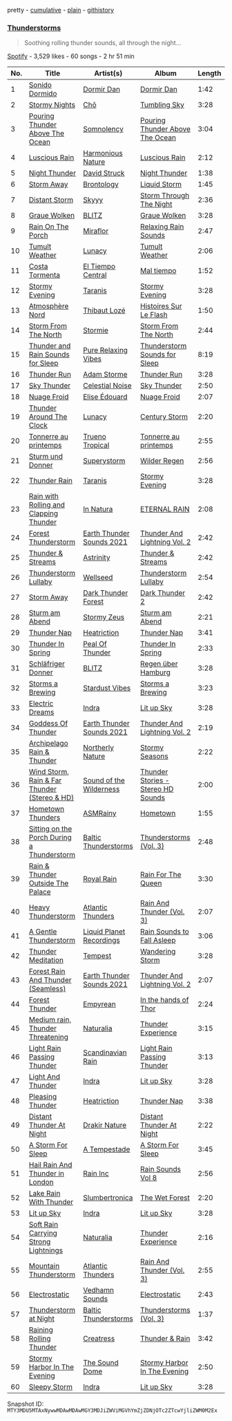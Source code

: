 pretty - [cumulative](/playlists/cumulative/37i9dQZF1DWXKbJeFbii64.md) - [plain](/playlists/plain/37i9dQZF1DWXKbJeFbii64) - [githistory](https://github.githistory.xyz/mackorone/spotify-playlist-archive/blob/main/playlists/plain/37i9dQZF1DWXKbJeFbii64)

### [Thunderstorms](https://open.spotify.com/playlist/37i9dQZF1DWXKbJeFbii64)

> Soothing rolling thunder sounds, all through the night...

[Spotify](https://open.spotify.com/user/spotify) - 3,529 likes - 60 songs - 2 hr 51 min

| No. | Title | Artist(s) | Album | Length |
|---|---|---|---|---|
| 1 | [Sonido Dormido](https://open.spotify.com/track/1gWCfhUtzEtOkWS5lM6zca) | [Dormir Dan](https://open.spotify.com/artist/2B8ofgf0e96eyGnXfYNtST) | [Dormir Dan](https://open.spotify.com/album/3uBJcpWWkUjf67rmvtJ4Fc) | 1:42 |
| 2 | [Stormy Nights](https://open.spotify.com/track/0m2TR5Z8tZxhBT00aNE3iU) | [Chō](https://open.spotify.com/artist/44rsp35dDfvab8zpuNRdyT) | [Tumbling Sky](https://open.spotify.com/album/6CFrtb4oaSVy7o2k8R9la9) | 3:28 |
| 3 | [Pouring Thunder Above The Ocean](https://open.spotify.com/track/67YztHRQ5ntq11LRrWN9KO) | [Somnolency](https://open.spotify.com/artist/6jBbuQOiZPrPl6Ehv7Lahb) | [Pouring Thunder Above The Ocean](https://open.spotify.com/album/2R6feIQUjvZFaauQAJM0Hw) | 3:04 |
| 4 | [Luscious Rain](https://open.spotify.com/track/767C8s4KVShgz4r8hqJAd0) | [Harmonious Nature](https://open.spotify.com/artist/334v3jkZ2T1J40I0QGT3rZ) | [Luscious Rain](https://open.spotify.com/album/4HGhxEOSzvVuaXAb39qhkX) | 2:12 |
| 5 | [Night Thunder](https://open.spotify.com/track/16HCJtRKmMbKKflHHQ7oJZ) | [David Struck](https://open.spotify.com/artist/4k2SHabbAKcyqgXrLpVPVn) | [Night Thunder](https://open.spotify.com/album/13ayzWPy1dkOGDb9uTEdoI) | 1:38 |
| 6 | [Storm Away](https://open.spotify.com/track/4JU9FYKj4K1eaey9SazCKE) | [Brontology](https://open.spotify.com/artist/2wV6tmD1aCH03G6uBqVOMp) | [Liquid Storm](https://open.spotify.com/album/1bBZfJGjFBeohv2Mdigyti) | 1:45 |
| 7 | [Distant Storm](https://open.spotify.com/track/6sZVHMKQ7lf57eTlgby2WL) | [Skyyy](https://open.spotify.com/artist/1d1rh6BlGzeXaj67hVeDXe) | [Storm Through The Night](https://open.spotify.com/album/3ET4fRTZD9UegXiX0tgky5) | 2:36 |
| 8 | [Graue Wolken](https://open.spotify.com/track/1SVyDxMo3VtdWz1fzegvDy) | [BLITZ](https://open.spotify.com/artist/0Mh5A7teUHad8RrOy9TvkH) | [Graue Wolken](https://open.spotify.com/album/6rCYUB4w56TeN96r9qdjK1) | 3:28 |
| 9 | [Rain On The Porch](https://open.spotify.com/track/0bXYBIzlncmj0LwOd3J5wn) | [Miraflor](https://open.spotify.com/artist/5klckE2u6tdpVIyLQ3REgo) | [Relaxing Rain Sounds](https://open.spotify.com/album/1MvTpPYBFMJNYkThlmdC2l) | 2:47 |
| 10 | [Tumult Weather](https://open.spotify.com/track/0MACB4R2mVmzfoNDJlgGeI) | [Lunacy](https://open.spotify.com/artist/1YrzJskaD4814wEI0N3mof) | [Tumult Weather](https://open.spotify.com/album/42P8aCd9vU9wAr98WeklKs) | 2:06 |
| 11 | [Costa Tormenta](https://open.spotify.com/track/1fK6fnY1WSGzInlketXt6D) | [El Tiempo Central](https://open.spotify.com/artist/2jrgRXoeKU9D8qrOcnS9fZ) | [Mal tiempo](https://open.spotify.com/album/6eBLkE1aKrdhIudV9HdtZr) | 1:52 |
| 12 | [Stormy Evening](https://open.spotify.com/track/5inqtzm0t2SrR6uMwWXUJp) | [Taranis](https://open.spotify.com/artist/1NJVAyxYtsmOu8aiWyVpaH) | [Stormy Evening](https://open.spotify.com/album/59GkRU0YKPMQTpMMS7SkQk) | 3:28 |
| 13 | [Atmosphère Nord](https://open.spotify.com/track/12YwouliX4zdxGoI9jArlO) | [Thibaut Lozé](https://open.spotify.com/artist/6xcbQLZPMTSqeZ46TU9ihv) | [Histoires Sur Le Flash](https://open.spotify.com/album/0gN2h9IwwX05KBG8xH7P33) | 1:50 |
| 14 | [Storm From The North](https://open.spotify.com/track/6suFVz8lztiEwk7WFcM1TN) | [Stormie](https://open.spotify.com/artist/2brtdNdmDGrLUcEGmE3a8y) | [Storm From The North](https://open.spotify.com/album/1uHb3rCfRwo9UTNKvXt7hd) | 2:44 |
| 15 | [Thunder and Rain Sounds for Sleep](https://open.spotify.com/track/1IPWimN1vmECIFzZbhzuSk) | [Pure Relaxing Vibes](https://open.spotify.com/artist/4XdPbkEAdTU7KDmfOCIakS) | [Thunderstorm Sounds for Sleep](https://open.spotify.com/album/4yeyKUHbsCyfW4sLM8zFlV) | 8:19 |
| 16 | [Thunder Run](https://open.spotify.com/track/6pwYNA6ASZQ2Q0rMG8yVO0) | [Adam Storme](https://open.spotify.com/artist/0eNiH722ChBnOwAjXcKDYI) | [Thunder Run](https://open.spotify.com/album/3j8JVgZckDVWg8UWU2if5g) | 3:28 |
| 17 | [Sky Thunder](https://open.spotify.com/track/5QrXyHPlJOtT8quR4URGa7) | [Celestial Noise](https://open.spotify.com/artist/6UxIoQdnDknYEYsVX61G9z) | [Sky Thunder](https://open.spotify.com/album/27Ub2XPbYDlVVnA1zXsz1O) | 2:50 |
| 18 | [Nuage Froid](https://open.spotify.com/track/5Bwc0m1mEGgtMOTtJell0T) | [Elise Édouard](https://open.spotify.com/artist/5BCk7QdCsT8O9EO3EF18SB) | [Nuage Froid](https://open.spotify.com/album/6I0XXsyriPTf9gRdK9MOlQ) | 2:07 |
| 19 | [Thunder Around The Clock](https://open.spotify.com/track/6UDwp5I6QMzgJEv4czsG48) | [Lunacy](https://open.spotify.com/artist/1YrzJskaD4814wEI0N3mof) | [Century Storm](https://open.spotify.com/album/3RXln41pnRqCopG98l1jzJ) | 2:20 |
| 20 | [Tonnerre au printemps](https://open.spotify.com/track/2HrG87Rc7DgpjyI02rcMPS) | [Trueno Tropical](https://open.spotify.com/artist/1u9cwMm7ARcvZ2q2fV7UWW) | [Tonnerre au printemps](https://open.spotify.com/album/6kZ83TrcHx2QQIL3pfNTAF) | 2:55 |
| 21 | [Sturm und Donner](https://open.spotify.com/track/0GdhZriQakFwHQZTrgoWKd) | [Superystorm](https://open.spotify.com/artist/6RDyztkcUvcpScyVo47ML4) | [Wilder Regen](https://open.spotify.com/album/0cNgvFON65mdd39nfornb9) | 2:56 |
| 22 | [Thunder Rain](https://open.spotify.com/track/2pDK60CgXRz5uwKMI74sKx) | [Taranis](https://open.spotify.com/artist/1NJVAyxYtsmOu8aiWyVpaH) | [Stormy Evening](https://open.spotify.com/album/59GkRU0YKPMQTpMMS7SkQk) | 3:28 |
| 23 | [Rain with Rolling and Clapping Thunder](https://open.spotify.com/track/4ndtxpFn1DfrKoXwsSnNug) | [In Natura](https://open.spotify.com/artist/0g2QtLAW2w9KQV66KkwOu7) | [ETERNAL RAIN](https://open.spotify.com/album/2cCYxYXcBC89F7cLRT0IXF) | 2:08 |
| 24 | [Forest Thunderstorm](https://open.spotify.com/track/7F0xezgLJNUnBl2n0Wm48W) | [Earth Thunder Sounds 2021](https://open.spotify.com/artist/3t6LAQAbz3ps937v5Gnc8u) | [Thunder And Lightning Vol\. 2](https://open.spotify.com/album/76vdbrkbzFAV2p1XQeWBBe) | 2:42 |
| 25 | [Thunder & Streams](https://open.spotify.com/track/3d2loIRK1NH49qP6w7ydDH) | [Astrinity](https://open.spotify.com/artist/1w4jhXTFvr5k1Zk7GJ7Iyq) | [Thunder & Streams](https://open.spotify.com/album/37SSoz3jxhcfdGDvWeEXlg) | 2:42 |
| 26 | [Thunderstorm Lullaby](https://open.spotify.com/track/2Bk7dbzRy1TDNsL4mdH6dg) | [Wellseed](https://open.spotify.com/artist/1zItvztjRaMupg7QMvV1Sl) | [Thunderstorm Lullaby](https://open.spotify.com/album/6zQCoBm1SdOdM2tEBAx07e) | 2:54 |
| 27 | [Storm Away](https://open.spotify.com/track/2aRwU4NEBchyPIAvzONd67) | [Dark Thunder Forest](https://open.spotify.com/artist/7HnH9fTkvDwEgTit9qwe9d) | [Dark Thunder 2](https://open.spotify.com/album/2JDGCTkC92RckQGlOeUEch) | 2:42 |
| 28 | [Sturm am Abend](https://open.spotify.com/track/6YgWoAIFPLjOiSo0iilhdA) | [Stormy Zeus](https://open.spotify.com/artist/522DNMk6KKXTOZEqAbvl1r) | [Sturm am Abend](https://open.spotify.com/album/0FkSeQJQw7teDYQyOROUDl) | 2:21 |
| 29 | [Thunder Nap](https://open.spotify.com/track/5QTEWgziJG1uV32tAgYjv7) | [Heatriction](https://open.spotify.com/artist/2FbDF4xiccQePu55TLkYHx) | [Thunder Nap](https://open.spotify.com/album/6CJ2CVPzlBhg9bfLQbQ1yJ) | 3:41 |
| 30 | [Thunder In Spring](https://open.spotify.com/track/6Gs3SkXflNh1QrTcFVxjtz) | [Peal Of Thunder](https://open.spotify.com/artist/4JNb7YkGnc92m2gIqgeM0F) | [Thunder In Spring](https://open.spotify.com/album/19W4kCGzbmSQBfNmdmkUE8) | 2:33 |
| 31 | [Schläfriger Donner](https://open.spotify.com/track/28KswoQztifTUjKJxujGWV) | [BLITZ](https://open.spotify.com/artist/0Mh5A7teUHad8RrOy9TvkH) | [Regen über Hamburg](https://open.spotify.com/album/5gJA1OBF1KRxBbu2mfYN0s) | 3:28 |
| 32 | [Storms a Brewing](https://open.spotify.com/track/0VElp1F9YurCuIl6NhqZc5) | [Stardust Vibes](https://open.spotify.com/artist/1XcbmsczGDkYqrqIy8K89H) | [Storms a Brewing](https://open.spotify.com/album/0usFjvNIwzOiI56FDysgNj) | 3:23 |
| 33 | [Electric Dreams](https://open.spotify.com/track/1PVmI01F4mrbD0czddRlyq) | [Indra](https://open.spotify.com/artist/4mZVOEyscSE2MEbntY11c3) | [Lit up Sky](https://open.spotify.com/album/2vj6kHYyG1WYZl5Mk4N7aS) | 3:28 |
| 34 | [Goddess Of Thunder](https://open.spotify.com/track/2NJISxdOO1keYuVzst55Jw) | [Earth Thunder Sounds 2021](https://open.spotify.com/artist/3t6LAQAbz3ps937v5Gnc8u) | [Thunder And Lightning Vol\. 2](https://open.spotify.com/album/76vdbrkbzFAV2p1XQeWBBe) | 2:19 |
| 35 | [Archipelago Rain & Thunder](https://open.spotify.com/track/6TxDMAKrOapQFF4MBsf4UV) | [Northerly Nature](https://open.spotify.com/artist/5jNKsTKXS0Ub5ng4c4XsL1) | [Stormy Seasons](https://open.spotify.com/album/3Ms2VW0VJri8JHjSuJKh9x) | 2:22 |
| 36 | [Wind Storm, Rain & Far Thunder \(Stereo & HD\)](https://open.spotify.com/track/1eBBOLXyIfNyWHnHxwWVqV) | [Sound of the Wilderness](https://open.spotify.com/artist/3dhmYlIkKaYTdTqh1O7wLX) | [Thunder Stories \- Stereo HD Sounds](https://open.spotify.com/album/5BTff57UJusB5TgQyIV7CK) | 2:00 |
| 37 | [Hometown Thunders](https://open.spotify.com/track/6bgUoT7qJnDPKZi6uopxwR) | [ASMRainy](https://open.spotify.com/artist/2TmnpZ4hcIW5wNMsl70ZhN) | [Hometown](https://open.spotify.com/album/2oJvTwCJsPFgAJPci0XKGR) | 1:55 |
| 38 | [Sitting on the Porch During a Thunderstorm](https://open.spotify.com/track/3eauTrySTM6lllpECM7akg) | [Baltic Thunderstorms](https://open.spotify.com/artist/1dzZsyQGGVieMijLOeLZS0) | [Thunderstorms \(Vol\. 3\)](https://open.spotify.com/album/3h8HHX6d4lkgyzNcdGQjAU) | 2:48 |
| 39 | [Rain & Thunder Outside The Palace](https://open.spotify.com/track/5H6GwQZbsw9LSewKcfb57O) | [Royal Rain](https://open.spotify.com/artist/2C32BFATM0fyN4FFTl3fHe) | [Rain For The Queen](https://open.spotify.com/album/2q0IUlA89T4UMf4n4j2DMR) | 3:30 |
| 40 | [Heavy Thunderstorm](https://open.spotify.com/track/2FdcQ9lycbLNjjxjZobvzT) | [Atlantic Thunders](https://open.spotify.com/artist/4QR9di5dbNCSEyqyOOGRDL) | [Rain And Thunder \(Vol\. 3\)](https://open.spotify.com/album/2N0PHHdDBfmagAiEGMmpzl) | 2:07 |
| 41 | [A Gentle Thunderstorm](https://open.spotify.com/track/7t2gqm0vQJ9sdmiLXgmb9o) | [Liquid Planet Recordings](https://open.spotify.com/artist/6jdXzmcf0crcLQOkn58oLQ) | [Rain Sounds to Fall Asleep](https://open.spotify.com/album/63XNfdp6TaWsZflQDDgg3v) | 3:06 |
| 42 | [Thunder Meditation](https://open.spotify.com/track/3SeR8lSXT7oZ6MB7YLZqnr) | [Tempest](https://open.spotify.com/artist/6vVLDxFDTld21ezPmiTJZ0) | [Wandering Storm](https://open.spotify.com/album/0raeXON0wVFrZAe4mQn1sm) | 3:28 |
| 43 | [Forest Rain And Thunder \(Seamless\)](https://open.spotify.com/track/1dw1T7x4CFdxUvNcwA6hbY) | [Earth Thunder Sounds 2021](https://open.spotify.com/artist/3t6LAQAbz3ps937v5Gnc8u) | [Thunder And Lightning Vol\. 2](https://open.spotify.com/album/76vdbrkbzFAV2p1XQeWBBe) | 2:07 |
| 44 | [Forest Thunder](https://open.spotify.com/track/5wasNCesFpY5wSiYTar3uL) | [Empyrean](https://open.spotify.com/artist/3KMNkkaZzoo0wfCzVZ3pri) | [In the hands of Thor](https://open.spotify.com/album/2yUnTie8FuYybCVZlH48e3) | 2:24 |
| 45 | [Medium rain, Thunder Threatening](https://open.spotify.com/track/49in3cjv5iMex3ajzSl47a) | [Naturalia](https://open.spotify.com/artist/2YHtsXV9u31l5qvZL1oaX7) | [Thunder Experience](https://open.spotify.com/album/1eZyixYHFRDImtSibiS9dI) | 3:15 |
| 46 | [Light Rain Passing Thunder](https://open.spotify.com/track/5HRrUoj7oj7foIL10JVMu7) | [Scandinavian Rain](https://open.spotify.com/artist/1GRz0YQpzcADR8ZTDo5bkd) | [Light Rain Passing Thunder](https://open.spotify.com/album/4U6EdYlsg5cP85xBk7uBdM) | 3:13 |
| 47 | [Light And Thunder](https://open.spotify.com/track/7cJ41Y7QPLJiChkVBPcmsS) | [Indra](https://open.spotify.com/artist/4mZVOEyscSE2MEbntY11c3) | [Lit up Sky](https://open.spotify.com/album/2vj6kHYyG1WYZl5Mk4N7aS) | 3:28 |
| 48 | [Pleasing Thunder](https://open.spotify.com/track/5CQNpdepfUJbBoNHJu60Z9) | [Heatriction](https://open.spotify.com/artist/2FbDF4xiccQePu55TLkYHx) | [Thunder Nap](https://open.spotify.com/album/6CJ2CVPzlBhg9bfLQbQ1yJ) | 3:38 |
| 49 | [Distant Thunder At Night](https://open.spotify.com/track/1eAAKEMh69QfLafJAwgmXg) | [Drakir Nature](https://open.spotify.com/artist/3bbyEDM22FIFzuaCTYFonZ) | [Distant Thunder At Night](https://open.spotify.com/album/72gBU4g2D5LGIxe4HKm09V) | 2:22 |
| 50 | [A Storm For Sleep](https://open.spotify.com/track/7jV5HQ9V02hy2r0WjZDGnl) | [A Tempestade](https://open.spotify.com/artist/6L7uhP0Pp0USs4lVQepDJk) | [A Storm For Sleep](https://open.spotify.com/album/7IyU3zk03UTNgtMiW4U921) | 3:45 |
| 51 | [Hail Rain And Thunder in London](https://open.spotify.com/track/3Xdaw3S3286xOUvGwNWtp9) | [Rain Inc](https://open.spotify.com/artist/39xSFVoeHPX87DYQWe6z3y) | [Rain Sounds Vol 8](https://open.spotify.com/album/75MQavEgk7m6QtSOYiwU6D) | 2:56 |
| 52 | [Lake Rain With Thunder](https://open.spotify.com/track/4yuc0tswxfh6DgaPTGXnA0) | [Slumbertronica](https://open.spotify.com/artist/3UOooFmP4gSx8I5fnj7dni) | [The Wet Forest](https://open.spotify.com/album/3lK8bIdeNTajiIBuBW9NP6) | 2:20 |
| 53 | [Lit up Sky](https://open.spotify.com/track/7gqGg9Fax0OdHyOcpatuL3) | [Indra](https://open.spotify.com/artist/4mZVOEyscSE2MEbntY11c3) | [Lit up Sky](https://open.spotify.com/album/2vj6kHYyG1WYZl5Mk4N7aS) | 3:28 |
| 54 | [Soft Rain Carrying Strong Lightnings](https://open.spotify.com/track/0qTxu9veqYjT7qCJJtaMQr) | [Naturalia](https://open.spotify.com/artist/2YHtsXV9u31l5qvZL1oaX7) | [Thunder Experience](https://open.spotify.com/album/1eZyixYHFRDImtSibiS9dI) | 2:16 |
| 55 | [Mountain Thunderstorm](https://open.spotify.com/track/29XSvNdu4rTuvWgxeiMDM7) | [Atlantic Thunders](https://open.spotify.com/artist/4QR9di5dbNCSEyqyOOGRDL) | [Rain And Thunder \(Vol\. 3\)](https://open.spotify.com/album/2N0PHHdDBfmagAiEGMmpzl) | 2:55 |
| 56 | [Electrostatic](https://open.spotify.com/track/4Q73bV2I8Bl55TWlBBUyr5) | [Vedhamn Sounds](https://open.spotify.com/artist/1frCifpQ2GtUMzlLcczFcb) | [Electrostatic](https://open.spotify.com/album/7pqQZkINJGaMdr461sNxkv) | 2:43 |
| 57 | [Thunderstorm at Night](https://open.spotify.com/track/2Uuu9xFGwFfoY30wGWOG01) | [Baltic Thunderstorms](https://open.spotify.com/artist/1dzZsyQGGVieMijLOeLZS0) | [Thunderstorms \(Vol\. 3\)](https://open.spotify.com/album/3h8HHX6d4lkgyzNcdGQjAU) | 1:37 |
| 58 | [Raining Rolling Thunder](https://open.spotify.com/track/7e3Hn9AFgrZrYgAZMJsvDb) | [Creatress](https://open.spotify.com/artist/6wwfROG3fnqz3jyGV3ngPQ) | [Thunder & Rain](https://open.spotify.com/album/3N3P2MRUuDVC6E6Z4ZdOjE) | 3:42 |
| 59 | [Stormy Harbor In The Evening](https://open.spotify.com/track/7jaUDokJnbVN5tFIUMKRqU) | [The Sound Dome](https://open.spotify.com/artist/4EPb7Ovgubn4doMzl1kdDD) | [Stormy Harbor In The Evening](https://open.spotify.com/album/3DNTEoZRh0Uc08pFo1BNml) | 2:50 |
| 60 | [Sleepy Storm](https://open.spotify.com/track/0gXGs4OoIwCEEDdKCwsOJE) | [Indra](https://open.spotify.com/artist/4mZVOEyscSE2MEbntY11c3) | [Lit up Sky](https://open.spotify.com/album/2vj6kHYyG1WYZl5Mk4N7aS) | 3:28 |

Snapshot ID: `MTY3MDU5MTAxNywwMDAwMDAwMGY3MDJiZWViMGVhYmZjZDNjOTc2ZTcwYjliZWM0M2Ex`
